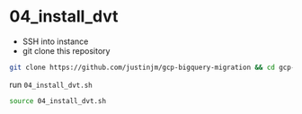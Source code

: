 # 04_install_dvt

* SSH into instance 
* git clone this repository 

```sh
git clone https://github.com/justinjm/gcp-bigquery-migration && cd gcp-bigquery-migration/src
```

run `04_install_dvt.sh`

```sh
source 04_install_dvt.sh
```